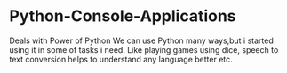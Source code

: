 # Python-Console-Applications
Deals with Power of Python
We can use Python many ways,but i started using it in some of tasks i need.
Like playing games using dice, speech to text conversion helps to understand any language better etc.
